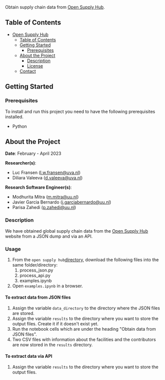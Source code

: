 
<!-- Include Github badges here (optional) -->
<!-- e.g. Github Actions workflow status -->

Obtain supply chain data from [Open Supply Hub](https://opensupplyhub.org). 

<!-- TABLE OF CONTENTS -->
## Table of Contents

- [Open Supply Hub](#project-title)
  - [Table of Contents](#table-of-contents)
  - [Getting Started](#getting-started)
    - [Prerequisites](#prerequisites)
  - [About the Project](#about-the-project)
    - [Description](#description)  
    - [License](#license)
  - [Contact](#contact)

<!-- GETTING STARTED -->
## Getting Started

### Prerequisites

To install and run this project you need to have the following prerequisites installed.

- Python

<!-- ABOUT THE PROJECT -->
## About the Project

**Date**: February - April 2023

**Researcher(s)**:

- Luc Fransen (l.w.fransen@uva.nl)
- Diliara Valeeva (d.valeeva@uva.nl)

**Research Software Engineer(s)**:

- Modhurita Mitra (m.mitra@uu.nl)
- Javier Garcia Bernardo (j.garciabernardo@uu.nl)
- Parisa Zahedi (p.zahedi@uu.nl)

<!-- A more elaborate description about the project/software (compared to the top of this page) can be included here-->
### Description

We have obtained global supply chain data from the [Open Supply Hub](https://opensupplyhub.org) website from a JSON dump and via an API. 

### Usage
1. From the `open supply hub`[directory](open_supply_hub), download the following files into the same folder/directory:
	1. process_json.py
	2. process_api.py
	3. examples.ipynb
2. Open `examples.ipynb` in a browser.

#### To extract data from JSON files
1. Assign the variable `data_directory` to the directory where the JSON files are stored.
2. Assign the variable `results` to the directory where you want to store the output files. Create it if it doesn't exist yet.
3. Run the notebook cells which are under the heading "Obtain data from JSON files".
4. Two CSV files with information about the facilities and the contributors are now stored in the `results` directory.

#### To extract data via API
1. Assign the variable `results` to the directory where you want to store the output files. 
